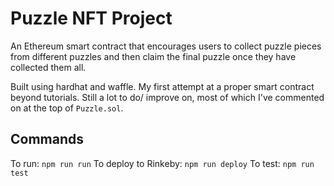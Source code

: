 # Puzzle NFT Project

An Ethereum smart contract that encourages users to collect puzzle pieces from different puzzles and then claim the final puzzle once they have collected them all.

Built using hardhat and waffle. My first attempt at a proper smart contract beyond tutorials. Still a lot to do/ improve on, most of which I've commented on at the top of `Puzzle.sol`.

## Commands

To run: `npm run run`
To deploy to Rinkeby: `npm run deploy`
To test: `npm run test`